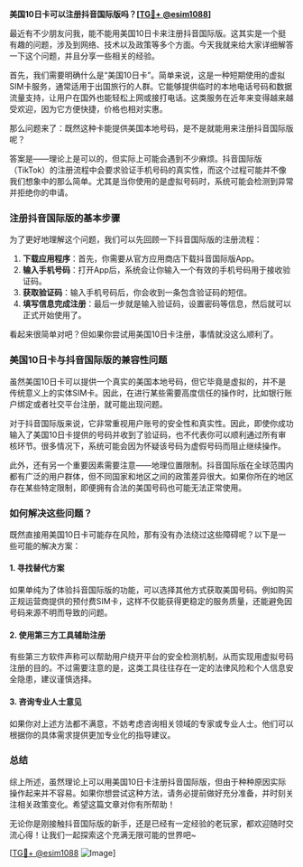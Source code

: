 **美国10日卡可以注册抖音国际版吗？[[TG💪+ @esim1088](https://t.me/s/esim1088)]**

最近有不少朋友问我，能不能用美国10日卡来注册抖音国际版。这其实是一个挺有趣的问题，涉及到网络、技术以及政策等多个方面。今天我就来给大家详细解答一下这个问题，并且分享一些相关的经验。

首先，我们需要明确什么是“美国10日卡”。简单来说，这是一种短期使用的虚拟SIM卡服务，通常适用于出国旅行的人群。它能够提供临时的本地电话号码和数据流量支持，让用户在国外也能轻松上网或接打电话。这类服务在近年来变得越来越受欢迎，因为它方便快捷，价格也相对实惠。

那么问题来了：既然这种卡能提供美国本地号码，是不是就能用来注册抖音国际版呢？

答案是——理论上是可以的，但实际上可能会遇到不少麻烦。抖音国际版（TikTok）的注册流程中会要求验证手机号码的真实性，而这个过程可能并不像我们想象中的那么简单。尤其是当你使用的是虚拟号码时，系统可能会检测到异常并拒绝你的申请。

### 注册抖音国际版的基本步骤

为了更好地理解这个问题，我们可以先回顾一下抖音国际版的注册流程：

1. **下载应用程序**：首先，你需要从官方应用商店下载抖音国际版App。
2. **输入手机号码**：打开App后，系统会让你输入一个有效的手机号码用于接收验证码。
3. **获取验证码**：输入手机号码后，你会收到一条包含验证码的短信。
4. **填写信息完成注册**：最后一步就是输入验证码，设置密码等信息，然后就可以正式开始使用了。

看起来很简单对吧？但如果你尝试用美国10日卡注册，事情就没这么顺利了。

### 美国10日卡与抖音国际版的兼容性问题

虽然美国10日卡可以提供一个真实的美国本地号码，但它毕竟是虚拟的，并不是传统意义上的实体SIM卡。因此，在进行某些需要高度信任的操作时，比如银行账户绑定或者社交平台注册，就可能出现问题。

对于抖音国际版来说，它非常重视用户账号的安全性和真实性。因此，即使你成功输入了美国10日卡提供的号码并收到了验证码，也不代表你可以顺利通过所有审核环节。很多情况下，系统可能会因为怀疑该号码为虚假号码而阻止继续操作。

此外，还有另一个重要因素需要注意——地理位置限制。抖音国际版在全球范围内都有广泛的用户群体，但不同国家和地区之间的政策差异很大。如果你所在的地区存在某些特定限制，即便拥有合法的美国号码也可能无法正常使用。

### 如何解决这些问题？

既然直接用美国10日卡可能存在风险，那有没有办法绕过这些障碍呢？以下是一些可能的解决方案：

#### 1. 寻找替代方案
如果单纯为了体验抖音国际版的功能，可以选择其他方式获取美国号码。例如购买正规运营商提供的预付费SIM卡，这样不仅能获得更稳定的服务质量，还能避免因号码来源不明而导致的问题。

#### 2. 使用第三方工具辅助注册
有些第三方软件声称可以帮助用户绕开平台的安全检测机制，从而实现用虚拟号码注册的目的。不过需要注意的是，这类工具往往存在一定的法律风险和个人信息安全隐患，建议谨慎选择。

#### 3. 咨询专业人士意见
如果你对上述方法都不满意，不妨考虑咨询相关领域的专家或专业人士。他们可以根据你的具体需求提供更加专业化的指导建议。

### 总结

综上所述，虽然理论上可以用美国10日卡注册抖音国际版，但由于种种原因实际操作起来并不容易。如果你想尝试这种方法，请务必提前做好充分准备，并时刻关注相关政策变化。希望这篇文章对你有所帮助！

无论你是刚接触抖音国际版的新手，还是已经有一定经验的老玩家，都欢迎随时交流心得！让我们一起探索这个充满无限可能的世界吧~

[[TG💪+ @esim1088](https://t.me/s/esim1088) ![Image](https://i.postimg.cc/4NQfJmqS/Snipaste-2025-05-13-00-14-12.png)]